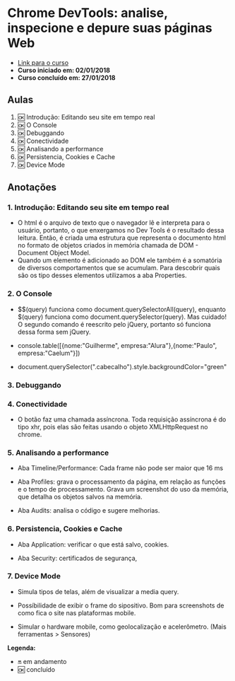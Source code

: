 # Chrome DevTools: analise, inspecione e depure suas páginas Web

- [Link para o curso](https://cursos.alura.com.br/course/chrome-devtools)
- **Curso iniciado em: 02/01/2018**
- **Curso concluído em: 27/01/2018**

## Aulas

1. :ok: Introdução: Editando seu site em tempo real
2. :ok: O Console
3. :ok: Debuggando
4. :ok: Conectividade
5. :ok: Analisando a performance
6. :ok: Persistencia, Cookies e Cache
7. :ok: Device Mode

## Anotações

### 1. Introdução: Editando seu site em tempo real

- O html é o arquivo de texto que o navegador lê e interpreta para o usuário, portanto, o que enxergamos no Dev Tools é o resultado dessa leitura. Então, é criada uma estrutura que representa o documento html no formato de objetos criados in memória chamada de DOM - Document Object Model.
- Quando um elemento é adicionado ao DOM ele também é a somatória de diversos comportamentos que se acumulam. Para descobrir quais são os tipo desses elementos utilizamos a aba Properties.

### 2. O Console

- $$(query) funciona como document.querySelectorAll(query), enquanto $(query) funciona como document.querySelector(query). Mas cuidado! O segundo comando é reescrito pelo jQuery, portanto só funciona dessa forma sem jQuery.

- console.table([{nome:"Guilherme", empresa:"Alura"},{nome:"Paulo", empresa:"Caelum"}])

- document.querySelector(".cabecalho").style.backgroundColor="green"

### 3. Debuggando

### 4. Conectividade

- O botão faz uma chamada assíncrona. Toda requisição assíncrona é do tipo xhr, pois elas são feitas usando o objeto XMLHttpRequest no chrome.

### 5. Analisando a performance

- Aba Timeline/Performance: Cada frame não pode ser maior que 16 ms

- Aba Profiles: grava o processamento da página, em relação as funções e o tempo de processamento. Grava um screenshot do uso da memória, que detalha os objetos salvos na memória.

- Aba Audits: analisa o código e sugere melhorias.

### 6. Persistencia, Cookies e Cache

- Aba Application: verificar o que está salvo, cookies.

- Aba Security: certificados de segurança, 

### 7. Device Mode

- Simula tipos de telas, além de visualizar a media query.

- Possíbilidade de exibir o frame do sipositivo. Bom para screenshots de como fica o site nas plataformas mobile.

- Simular o hardware mobile, como geolocalização e acelerômetro. (Mais ferramentas > Sensores)

**Legenda:**

- :on: em andamento
- :ok: concluído
